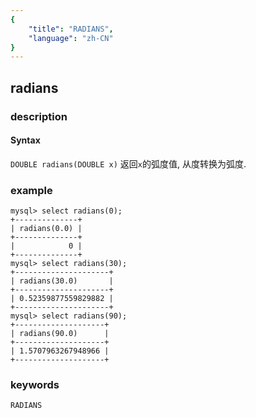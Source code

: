 ```yaml
---
{
    "title": "RADIANS",
    "language": "zh-CN"
}
---
```


<!-- 
Licensed to the Apache Software Foundation (ASF) under one
or more contributor license agreements.  See the NOTICE file
distributed with this work for additional information
regarding copyright ownership.  The ASF licenses this file
to you under the Apache License, Version 2.0 (the
"License"); you may not use this file except in compliance
with the License.  You may obtain a copy of the License at
  http://www.apache.org/licenses/LICENSE-2.0
Unless required by applicable law or agreed to in writing,
software distributed under the License is distributed on an
"AS IS" BASIS, WITHOUT WARRANTIES OR CONDITIONS OF ANY
KIND, either express or implied.  See the License for the
specific language governing permissions and limitations
under the License.
-->

## radians

### description
#### Syntax

`DOUBLE radians(DOUBLE x)`
返回`x`的弧度值, 从度转换为弧度.

### example

```
mysql> select radians(0);
+--------------+
| radians(0.0) |
+--------------+
|            0 |
+--------------+
mysql> select radians(30);
+---------------------+
| radians(30.0)       |
+---------------------+
| 0.52359877559829882 |
+---------------------+
mysql> select radians(90);
+--------------------+
| radians(90.0)      |
+--------------------+
| 1.5707963267948966 |
+--------------------+
```

### keywords
	RADIANS
